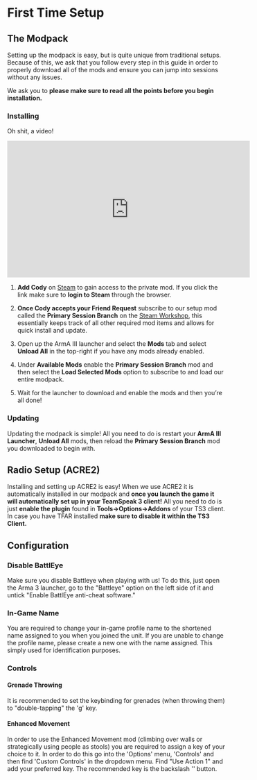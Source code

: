 # First Time Setup

## The Modpack

Setting up the modpack is easy, but is quite unique from traditional setups. Because of this, we ask that you follow every step in this guide in order to properly download all of the mods and ensure you can jump into sessions without any issues.

We ask you to **please make sure to read all the points before you begin installation.**

### Installing

Oh shit, a video!

<iframe width="560" height="315" src="https://www.youtube-nocookie.com/embed/nnrirD1ulZY" frameborder="0" allow="accelerometer; autoplay; encrypted-media; gyroscope; picture-in-picture" allowfullscreen></iframe>

1. **Add Cody** on [Steam](https://steamcommunity.com/id/codyburton/) to gain access to the private mod. If you click the link make sure to **login to Steam** through the browser.

2. **Once Cody accepts your Friend Request** subscribe to our setup mod called the **Primary Session Branch** on the [Steam Workshop](https://steamcommunity.com/sharedfiles/filedetails/?id=1092924095), this essentially keeps track of all other required mod items and allows for quick install and update.

3. Open up the ArmA III launcher and select the **Mods** tab and select **Unload All** in the top-right if you have any mods already enabled.

4. Under **Available Mods** enable the **Primary Session Branch** mod and then select the **Load Selected Mods** option to subscribe to and load our entire modpack.

5. Wait for the launcher to download and enable the mods and then you’re all done!

### Updating

Updating the modpack is simple! All you need to do is restart your **ArmA III Launcher**, **Unload All** mods, then reload the **Primary Session Branch** mod you downloaded to begin with.

## Radio Setup (ACRE2)

Installing and setting up ACRE2 is easy! When we use ACRE2 it is automatically installed in our modpack and **once you launch the game it will automatically set up in your TeamSpeak 3 client!** All you need to do is just **enable the plugin** found in **Tools->Options->Addons** of your TS3 client. In case you have TFAR installed **make sure to disable it within the TS3 Client.**

## Configuration

### Disable BattlEye

Make sure you disable Battleye when playing with us! To do this, just open the Arma 3 launcher, go to the "Battleye" option on the left side of it and untick "Enable BattlEye anti-cheat software."

### In-Game Name

You are required to change your in-game profile name to the shortened name assigned to you when you joined the unit. If you are unable to change the profile name, please create a new one with the name assigned. This simply used for identification purposes.

### Controls

#### Grenade Throwing

It is recommended to set the keybinding for grenades (when throwing them) to "double-tapping" the 'g' key.

#### Enhanced Movement

In order to use the Enhanced Movement mod (climbing over walls or strategically using people as stools) you are required to assign a key of your choice to it. In order to do this go into the 'Options' menu, 'Controls' and then find 'Custom Controls' in the dropdown menu. Find "Use Action 1" and add your preferred key. The recommended key is the backslash '\' button.
